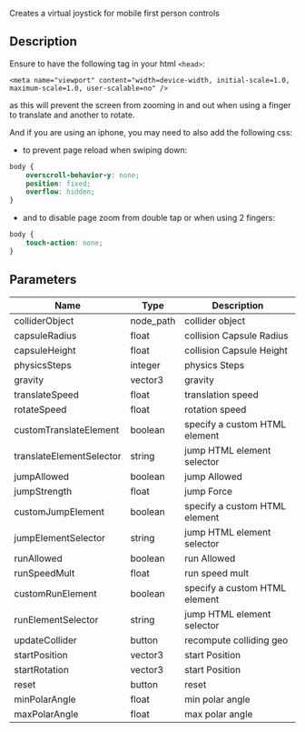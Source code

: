 Creates a virtual joystick for mobile first person controls


## Description

Ensure to have the following tag in your html `<head>`:

`<meta name="viewport" content="width=device-width, initial-scale=1.0, maximum-scale=1.0, user-scalable=no" />`

as this will prevent the screen from zooming in and out when using a finger to translate and another to rotate.

And if you are using an iphone, you may need to also add the following css:
- to prevent page reload when swiping down:

``` css
body {
	overscroll-behavior-y: none;
	position: fixed;
	overflow: hidden;
}
```

- and to disable page zoom from double tap or when using 2 fingers:

``` css
body {
	touch-action: none;
}
```


## Parameters

<table>
<thead>
	<tr>
		<th>Name</th>
		<th>Type</th>
		<th>Description</th>
	</tr>
</thead>
<tr>
	<td>colliderObject</td>
	<td><div class='bg-indigo-800 px-2 py-px text-white rounded-sm'>node_path</div></td>
	<td>collider object</td>
</tr>
<tr>
	<td>capsuleRadius</td>
	<td><div class='bg-yellow-800 px-2 py-px text-white rounded-sm'>float</div></td>
	<td>collision Capsule Radius</td>
</tr>
<tr>
	<td>capsuleHeight</td>
	<td><div class='bg-yellow-800 px-2 py-px text-white rounded-sm'>float</div></td>
	<td>collision Capsule Height</td>
</tr>
<tr>
	<td>physicsSteps</td>
	<td><div class='bg-orange-800 px-2 py-px text-white rounded-sm'>integer</div></td>
	<td>physics Steps</td>
</tr>
<tr>
	<td>gravity</td>
	<td><div class='bg-blue-800 px-2 py-px text-white rounded-sm'>vector3</div></td>
	<td>gravity</td>
</tr>
<tr>
	<td>translateSpeed</td>
	<td><div class='bg-yellow-800 px-2 py-px text-white rounded-sm'>float</div></td>
	<td>translation speed</td>
</tr>
<tr>
	<td>rotateSpeed</td>
	<td><div class='bg-yellow-800 px-2 py-px text-white rounded-sm'>float</div></td>
	<td>rotation speed</td>
</tr>
<tr>
	<td>customTranslateElement</td>
	<td><div class='bg-emerald-800 px-2 py-px text-white rounded-sm'>boolean</div></td>
	<td>specify a custom HTML element</td>
</tr>
<tr>
	<td>translateElementSelector</td>
	<td><div class='bg-purple-800 px-2 py-px text-white rounded-sm'>string</div></td>
	<td>jump HTML element selector</td>
</tr>
<tr>
	<td>jumpAllowed</td>
	<td><div class='bg-emerald-800 px-2 py-px text-white rounded-sm'>boolean</div></td>
	<td>jump Allowed</td>
</tr>
<tr>
	<td>jumpStrength</td>
	<td><div class='bg-yellow-800 px-2 py-px text-white rounded-sm'>float</div></td>
	<td>jump Force</td>
</tr>
<tr>
	<td>customJumpElement</td>
	<td><div class='bg-emerald-800 px-2 py-px text-white rounded-sm'>boolean</div></td>
	<td>specify a custom HTML element</td>
</tr>
<tr>
	<td>jumpElementSelector</td>
	<td><div class='bg-purple-800 px-2 py-px text-white rounded-sm'>string</div></td>
	<td>jump HTML element selector</td>
</tr>
<tr>
	<td>runAllowed</td>
	<td><div class='bg-emerald-800 px-2 py-px text-white rounded-sm'>boolean</div></td>
	<td>run Allowed</td>
</tr>
<tr>
	<td>runSpeedMult</td>
	<td><div class='bg-yellow-800 px-2 py-px text-white rounded-sm'>float</div></td>
	<td>run speed mult</td>
</tr>
<tr>
	<td>customRunElement</td>
	<td><div class='bg-emerald-800 px-2 py-px text-white rounded-sm'>boolean</div></td>
	<td>specify a custom HTML element</td>
</tr>
<tr>
	<td>runElementSelector</td>
	<td><div class='bg-purple-800 px-2 py-px text-white rounded-sm'>string</div></td>
	<td>jump HTML element selector</td>
</tr>
<tr>
	<td>updateCollider</td>
	<td><div class='bg-cyan-800 px-2 py-px text-white rounded-sm'>button</div></td>
	<td>recompute colliding geo</td>
</tr>
<tr>
	<td>startPosition</td>
	<td><div class='bg-blue-800 px-2 py-px text-white rounded-sm'>vector3</div></td>
	<td>start Position</td>
</tr>
<tr>
	<td>startRotation</td>
	<td><div class='bg-blue-800 px-2 py-px text-white rounded-sm'>vector3</div></td>
	<td>start Position</td>
</tr>
<tr>
	<td>reset</td>
	<td><div class='bg-cyan-800 px-2 py-px text-white rounded-sm'>button</div></td>
	<td>reset</td>
</tr>
<tr>
	<td>minPolarAngle</td>
	<td><div class='bg-yellow-800 px-2 py-px text-white rounded-sm'>float</div></td>
	<td>min polar angle</td>
</tr>
<tr>
	<td>maxPolarAngle</td>
	<td><div class='bg-yellow-800 px-2 py-px text-white rounded-sm'>float</div></td>
	<td>max polar angle</td>
</tr>
</table>